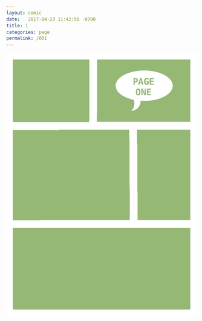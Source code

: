 ```yaml
---
layout: comic
date:   2017-04-23 11:42:56 -0700
title: 1
categories: page
permalink: /001
---
```

![PAGE ONE](/pages/001.png)
